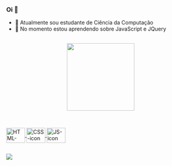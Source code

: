 ### Oi 👋

- 🔭 Atualmente sou estudante de Ciência da Computação
- 🌱 No momento estou aprendendo sobre JavaScript e JQuery
##

<div align="center">
  <a href="https://github.com/LuisFRC03">
  <img height="180em" src="https://github-readme-stats.vercel.app/api?username=LuisFRC03&show_icons=true&theme=tokyonight&include_all_commits=true&count_private=true"/>
</div>

##

<div style="display: inline_block"><br>
<img align ="center" alt="HTML-icon" height="40px" width="50px" src="https://cdn.jsdelivr.net/gh/devicons/devicon/icons/html5/html5-original.svg" />
<img align="center" alt="CSS-icon" height="40px" width="50px" src="https://cdn.jsdelivr.net/gh/devicons/devicon/icons/css3/css3-original.svg" />
<img align="center" alt="JS-icon" height="40px" width="50px" src="https://cdn.jsdelivr.net/gh/devicons/devicon/icons/javascript/javascript-original.svg" />
</div>

##

<a href="mailto:luisfelipecampos4@gmail.com" target="_blank"><img src="https://img.shields.io/badge/Gmail-D14836?style=for-the-badge&logo=gmail&logoColor=white"></a>
